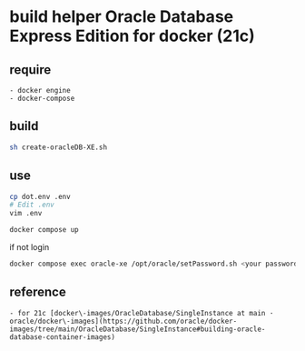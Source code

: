 # build helper Oracle Database Express Edition for docker (21c)

## require

	- docker engine
	- docker-compose

## build

```sh
sh create-oracleDB-XE.sh
```

## use

```sh
cp dot.env .env
# Edit .env
vim .env
```

```sh
docker compose up
```

if not login
```sh
docker compose exec oracle-xe /opt/oracle/setPassword.sh <your password>
```

## reference

	- for 21c [docker\-images/OracleDatabase/SingleInstance at main · oracle/docker\-images](https://github.com/oracle/docker-images/tree/main/OracleDatabase/SingleInstance#building-oracle-database-container-images)
